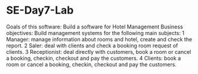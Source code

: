# SE-Day7-Lab
 
Goals of this software: Build a software for Hotel Management
Business objectives: Build management systems for the following main subjects:
1 Manager: manage information about rooms and hotel, create and check the report.
2 Saler: deal with clients and check a booking room request of clients.
3 Receptionist: deal directly with customers, book a room or cancel a booking, checkin, checkout and pay the customers.
4 Clients: book a room or cancel a booking, checkin, checkout and pay the customers.